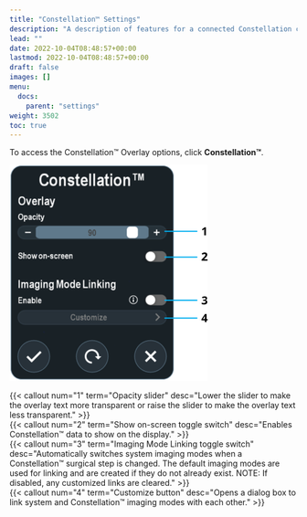 ```yaml
---
title: "Constellation™ Settings"
description: "A description of features for a connected Constellation console"
lead: ""
date: 2022-10-04T08:48:57+00:00
lastmod: 2022-10-04T08:48:57+00:00
draft: false
images: []
menu:
  docs:
    parent: "settings"
weight: 3502
toc: true
---
```


To access the Constellation&trade; Overlay options, click **Constellation&trade;**.

![Constellation™ Overlay Dialog Box](sw_constellation_basic.svg)

{{< callout num="1" term="Opacity slider" desc="Lower the slider to make the overlay text more transparent or raise the slider to make the overlay text less transparent." >}}  
{{< callout num="2" term="Show on-screen toggle switch" desc="Enables Constellation™ data to show on the display." >}}  
{{< callout num="3" term="Imaging Mode Linking toggle switch" desc="Automatically switches system imaging modes when a Constellation™ surgical step is changed. The default imaging modes are used for linking and are created if they do not already exist. NOTE: If disabled, any customized links are cleared." >}}  
{{< callout num="4" term="Customize button" desc="Opens a dialog box to link system and Constellation™ imaging modes with each other." >}}  
